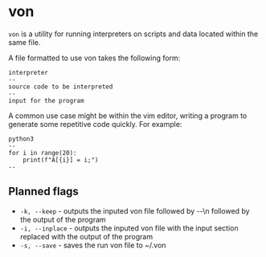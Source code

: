 # von

`von` is a utility for running interpreters on scripts and data located within the same file.

A file formatted to use von takes the following form:

```
interpreter
--
source code to be interpreted
--
input for the program
```

A common use case might be within the vim editor, writing a program to
generate some repetitive code quickly. For example:

```
python3
--
for i in range(20):
    print(f"A[{i}] = i;")
--
```


## Planned flags

- `-k, --keep` - outputs the inputed von file followed by --\n followed by the output of the program  
- `-i, --inplace` - outputs the inputed von file with the input section replaced with the output of the program  
- `-s, --save` - saves the run von file to ~/.von
